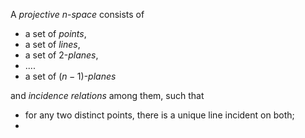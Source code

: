 A *projective* $n$-*space* consists of

- a set of *points*,
- a set of *lines*,
- a set of 2-*planes*,
- ....
- a set of $(n-1)$-*planes*

and *incidence relations* among them, such that

- for any two distinct points, there is a unique line incident on both;
- 
